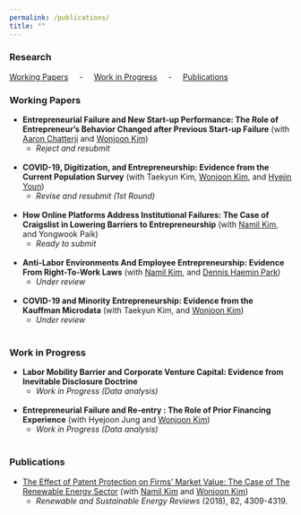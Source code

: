```yaml
---
permalink: /publications/
title: ""
---
```

### Research
 [Working Papers](#wp) &nbsp; &nbsp; - &nbsp; &nbsp; [Work in Progress](#wi) &nbsp; &nbsp; - &nbsp; &nbsp; [Publications](#pub)

<h3 id="wp">
Working Papers
</h3>

- **Entrepreneurial Failure and New Start-up Performance: The Role of Entrepreneur’s Behavior Changed after Previous Start-up Failure** (with [Aaron Chatterji][aaron] and [Wonjoon Kim][wjkim])
  - *Reject and resubmit*<br> <br/>
- **COVID-19, Digitization, and Entrepreneurship: Evidence from the Current Population Survey** (with Taekyun Kim, [Wonjoon Kim][wjkim], and [Hyejin Youn][hy])
  - *Revise and resubmit (1st Round)*<br> <br/>
- **How Online Platforms Address Institutional Failures: The Case of Craigslist in Lowering Barriers to Entrepreneurship** (with [Namil Kim][namil], and Yongwook Paik)
  - *Ready to submit*<br> <br/>
- **Anti-Labor Environments And Employee Entrepreneurship: Evidence From Right-To-Work Laws** (with [Namil Kim][namil], and [Dennis Haemin Park][dennis])
  - *Under review*<br> <br/>
- **COVID-19 and Minority Entrepreneurship: Evidence from the Kauffman Microdata** (with Taekyun Kim, and [Wonjoon Kim][wjkim])<br/>
  - *Under review*<br> <br/>

<h3 id="wi">
Work in Progress
</h3>

- **Labor Mobility Barrier and Corporate Venture Capital: Evidence from Inevitable Disclosure Doctrine**<br/> 
  - *Work in Progress (Data analysis)*<br> <br/>
- **Entrepreneurial Failure and Re-entry : The Role of Prior Financing Experience** (with Hyejoon Jung and [Wonjoon Kim][wjkim])
  - *Work in Progress (Data analysis)*<br> <br/>

<h3 id="pub">
Publications
</h3>

- [The Effect of Patent Protection on Firms’ Market Value: The Case of The Renewable Energy Sector](https://www.sciencedirect.com/science/article/pii/S1364032117311358?casa_token=imXGsyWcNMUAAAAA:iEQOgQ-9fIQKtYIt5mq2W6jzpdrF6Eb-3y3VIUZUjFzcltbMQBgV9w72t0vlh86rB6RHYk_AilQ) (with [Namil Kim][namil] and [Wonjoon Kim][wjkim])
  - *Renewable and Sustainable Energy Reviews* (2018), 82, 4309-4319.

[aaron]: https://sites.duke.edu/ronniechatterji/
[wjkim]: https://wjkim.kaist.ac.kr/
[hy]: http://hyoun.me/
[namil]: https://namilkim.github.io/
[dennis]: https://sites.google.com/view/hdp323?pli=1
